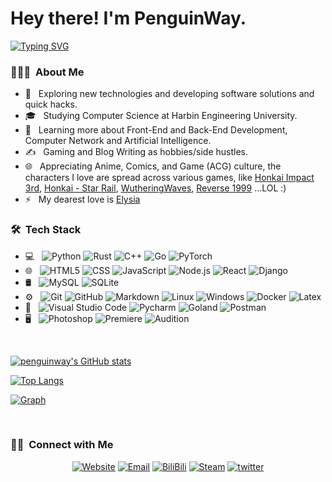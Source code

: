 <h1> Hey there! I'm PenguinWay.</h1>

[![Typing SVG](https://readme-typing-svg.demolab.com?font=Fira+Code&weight=700&size=26&duration=3000&pause=1000&color=77E3FF&center=%E9%94%99%E8%AF%AF%E7%9A%84&vCenter=%E9%94%99%E8%AF%AF%E7%9A%84&multiline=true&repeat=%E7%9C%9F%E7%9A%84&random=%E9%94%99%E8%AF%AF%E7%9A%84&width=600&height=100&lines=TECH+OTAKUS+SAVE+THE+WORLD;%E6%8A%80%E6%9C%AF%E5%AE%85%E6%8B%AF%E6%95%91%E4%B8%96%E7%95%8C)](https://git.io/typing-svg)

<h3> 👨🏻‍💻  About Me </h3>

- 🤔 &nbsp; Exploring new technologies and developing software solutions and quick hacks.
- 🎓 &nbsp; Studying Computer Science at Harbin Engineering University.
- 🌱 &nbsp; Learning more about Front-End and Back-End Development, Computer Network and Artificial Intelligence.
- ✍️ &nbsp; Gaming and Blog Writing as hobbies/side hustles.
- 🌐 &nbsp; Appreciating Anime, Comics, and Game (ACG) culture, the characters I love are spread across various games, like [Honkai Impact 3rd](https://honkaiimpact3.hoyoverse.com/global/en-us/fab), [Honkai - Star Rail](https://hsr.hoyoverse.com/en-us/), [WutheringWaves](https://wutheringwaves.kurogames.com/en/main/), [Reverse 1999](https://re1999.bluepoch.com/en/home/) ...LOL :)
- ⚡ &nbsp; My dearest love is [Elysia](https://zh.moegirl.org.cn/zh-hans/%E7%88%B1%E8%8E%89%E5%B8%8C%E9%9B%85)

<h3> 🛠  Tech Stack</h3>

- 💻 &nbsp;
  ![Python](https://img.shields.io/badge/-Python-333333?style=flat&logo=python)
  ![Rust](https://img.shields.io/badge/-Rust-333333?style=flat&logo=Rust&logoColor=007396)
  ![C++](https://img.shields.io/badge/-C++-333333?style=flat&logo=C%2B%2B&logoColor=00599C)
  ![Go](https://img.shields.io/badge/-Go-333333?style=flat&logo=Go)
  ![PyTorch](https://img.shields.io/badge/-PyTorch-333333?style=flat&logo=PyTorch&logoColor=EE4C2C)
- 🌐 &nbsp;
  ![HTML5](https://img.shields.io/badge/-HTML5-333333?style=flat&logo=HTML5)
  ![CSS](https://img.shields.io/badge/-CSS-333333?style=flat&logo=CSS3&logoColor=1572B6)
  ![JavaScript](https://img.shields.io/badge/-JavaScript-333333?style=flat&logo=javascript)
  ![Node.js](https://img.shields.io/badge/-Node.js-333333?style=flat&logo=node.js)
  ![React](https://img.shields.io/badge/-React-333333?style=flat&logo=react)
  ![Django](https://img.shields.io/badge/-Django-333333?style=flat&logo=django&logoColor=092E20)
- 🛢 &nbsp;
  ![MySQL](https://img.shields.io/badge/-MySQL-333333?style=flat&logo=mysql)
  ![SQLite](https://img.shields.io/badge/-SQLite-333333?style=flat&logo=sqlite)
- ⚙️ &nbsp;
  ![Git](https://img.shields.io/badge/-Git-333333?style=flat&logo=git)
  ![GitHub](https://img.shields.io/badge/-GitHub-333333?style=flat&logo=github)
  ![Markdown](https://img.shields.io/badge/-Markdown-333333?style=flat&logo=markdown)
  ![Linux](https://img.shields.io/badge/-Linux-333333?style=flat&logo=linux)
  ![Windows](https://img.shields.io/badge/-Windows-333333?style=flat&logo=windows)
  ![Docker](https://img.shields.io/badge/-Docker-333333?style=flat&logo=docker)
  ![Latex](https://img.shields.io/badge/-Latex-333333?style=flat&logo=latex)
- 🔧 &nbsp;
  ![Visual Studio Code](https://img.shields.io/badge/-Visual%20Studio%20Code-333333?style=flat&logo=visual-studio-code&logoColor=007ACC)
  ![Pycharm](https://img.shields.io/badge/-Pycharm-333333?style=flat&logo=pycharm)
  ![Goland](https://img.shields.io/badge/-Goland-333333?style=flat&logo=go&logoColor=blue)
  ![Postman](https://img.shields.io/badge/-Postman-333333?style=flat&logo=postman)
- 🖥 &nbsp;
  ![Photoshop](https://img.shields.io/badge/-Photoshop-333333?style=flat&logo=adobe-photoshop)
  ![Premiere](https://img.shields.io/badge/-Premiere-333333?style=flat&logo=adobe-premiere-pro)
  ![Audition](https://img.shields.io/badge/-Audition-333333?style=flat&logo=adobe-audition)

<br/>

[![penguinway's GitHub stats](https://github-readme-stats.vercel.app/api?username=penguinway&count_private=true&show_icons=true)](https://github.com/anuraghazra/github-readme-stats)

[![Top Langs](https://github-readme-stats.vercel.app/api/top-langs/?username=penguinway)](https://github.com/anuraghazra/github-readme-stats)

[![Graph](https://github-readme-activity-graph.vercel.app/graph?username=penguinway&theme=github-compact&hide_border=true&area=true)](https://github-readme-activity-graph.vercel.app/graph?username=penguinway&theme=github-compact&hide_border=true&area=true)


<br/>

<h3> 🤝🏻  Connect with Me </h3>

<p align="center">
<a href="https://www.penguinway.space/"><img alt="Website" src="https://img.shields.io/badge/Website-penguinway.space-blue?style=flat-square&logo=google-chrome"></a>
<a href="mailto:penguinloveyousa@gmail.com"><img alt="Email" src="https://img.shields.io/badge/Email-penguinloveyousa@gmail.com-blue?style=flat-square&logo=gmail"></a>
<a href="https://space.bilibili.com/97182091"><img alt="BiliBili" src="https://img.shields.io/badge/BiliBili-银河铁道边的penguin-blue?style=flat-square&logo=bilibili"></a>
<a href="https://steamcommunity.com/id/penguinway/"><img alt="Steam" src="https://img.shields.io/badge/Steam-penguinway-blue?style=flat-square&logo=steam"></a>
<a href="https://twitter.com/PenguinsWay"><img alt="twitter" src="https://img.shields.io/badge/Twitter-penguinway-blue?style=flat-square&logo=x"></a>
</p>

